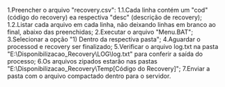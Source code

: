 1.Preencher o arquivo "recovery.csv":
1.1.Cada linha contém um "cod" (código do recovery) ea respectiva "desc" (descrição de recovery); 
1.2.Listar cada arquivo em cada linha, não deixando linhas em branco ao final, abaixo das preenchidas;
2.Executar o arquivo "Menu.BAT";
3.Selecionar a opção "1) Dentro da respectiva pasta";
4.Aguardar o processod e recovery ser finalizado;
5.Verificar o arquivo log.txt na pasta "E:\Disponibilizacao_Recovery\LOG\log.txt" para conferir a saída do processo;
6.Os arquivos zipados estarão nas pastas "E:\Disponibilizacao_Recovery\Temp\[Código do Recovery]";
7.Enviar a pasta com o arquivo compactado dentro para o servidor.
